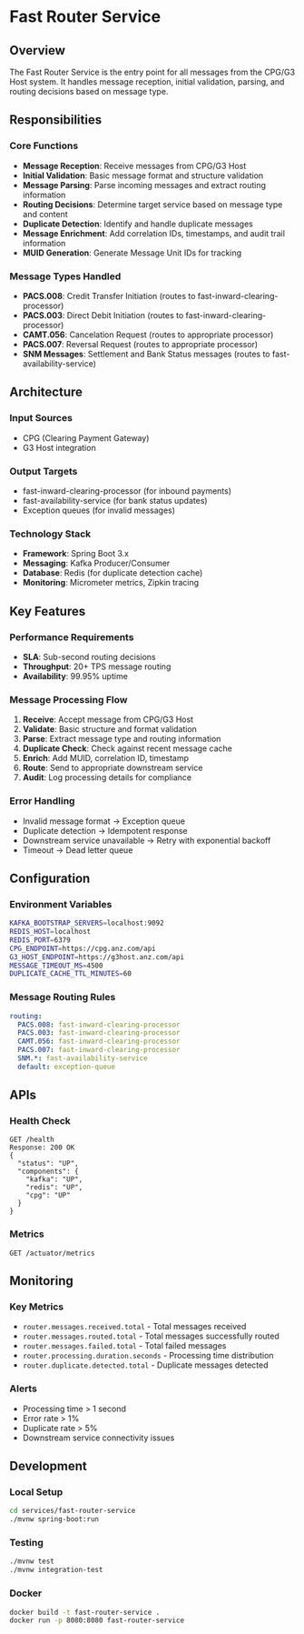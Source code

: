 # Fast Router Service

## Overview

The Fast Router Service is the entry point for all messages from the CPG/G3 Host system. It handles message reception, initial validation, parsing, and routing decisions based on message type.

## Responsibilities

### Core Functions
- **Message Reception**: Receive messages from CPG/G3 Host
- **Initial Validation**: Basic message format and structure validation
- **Message Parsing**: Parse incoming messages and extract routing information
- **Routing Decisions**: Determine target service based on message type and content
- **Duplicate Detection**: Identify and handle duplicate messages
- **Message Enrichment**: Add correlation IDs, timestamps, and audit trail information
- **MUID Generation**: Generate Message Unit IDs for tracking

### Message Types Handled
- **PACS.008**: Credit Transfer Initiation (routes to fast-inward-clearing-processor)
- **PACS.003**: Direct Debit Initiation (routes to fast-inward-clearing-processor)  
- **CAMT.056**: Cancelation Request (routes to appropriate processor)
- **PACS.007**: Reversal Request (routes to appropriate processor)
- **SNM Messages**: Settlement and Bank Status messages (routes to fast-availability-service)

## Architecture

### Input Sources
- CPG (Clearing Payment Gateway)
- G3 Host integration

### Output Targets
- fast-inward-clearing-processor (for inbound payments)
- fast-availability-service (for bank status updates)
- Exception queues (for invalid messages)

### Technology Stack
- **Framework**: Spring Boot 3.x
- **Messaging**: Kafka Producer/Consumer
- **Database**: Redis (for duplicate detection cache)
- **Monitoring**: Micrometer metrics, Zipkin tracing

## Key Features

### Performance Requirements
- **SLA**: Sub-second routing decisions
- **Throughput**: 20+ TPS message routing
- **Availability**: 99.95% uptime

### Message Processing Flow
1. **Receive**: Accept message from CPG/G3 Host
2. **Validate**: Basic structure and format validation
3. **Parse**: Extract message type and routing information
4. **Duplicate Check**: Check against recent message cache
5. **Enrich**: Add MUID, correlation ID, timestamp
6. **Route**: Send to appropriate downstream service
7. **Audit**: Log processing details for compliance

### Error Handling
- Invalid message format → Exception queue
- Duplicate detection → Idempotent response
- Downstream service unavailable → Retry with exponential backoff
- Timeout → Dead letter queue

## Configuration

### Environment Variables
```bash
KAFKA_BOOTSTRAP_SERVERS=localhost:9092
REDIS_HOST=localhost
REDIS_PORT=6379
CPG_ENDPOINT=https://cpg.anz.com/api
G3_HOST_ENDPOINT=https://g3host.anz.com/api
MESSAGE_TIMEOUT_MS=4500
DUPLICATE_CACHE_TTL_MINUTES=60
```

### Message Routing Rules
```yaml
routing:
  PACS.008: fast-inward-clearing-processor
  PACS.003: fast-inward-clearing-processor
  CAMT.056: fast-inward-clearing-processor
  PACS.007: fast-inward-clearing-processor
  SNM.*: fast-availability-service
  default: exception-queue
```

## APIs

### Health Check
```http
GET /health
Response: 200 OK
{
  "status": "UP",
  "components": {
    "kafka": "UP",
    "redis": "UP",
    "cpg": "UP"
  }
}
```

### Metrics
```http
GET /actuator/metrics
```

## Monitoring

### Key Metrics
- `router.messages.received.total` - Total messages received
- `router.messages.routed.total` - Total messages successfully routed
- `router.messages.failed.total` - Total failed messages
- `router.processing.duration.seconds` - Processing time distribution
- `router.duplicate.detected.total` - Duplicate messages detected

### Alerts
- Processing time > 1 second
- Error rate > 1%
- Duplicate rate > 5%
- Downstream service connectivity issues

## Development

### Local Setup
```bash
cd services/fast-router-service
./mvnw spring-boot:run
```

### Testing
```bash
./mvnw test
./mvnw integration-test
```

### Docker
```bash
docker build -t fast-router-service .
docker run -p 8080:8080 fast-router-service
```